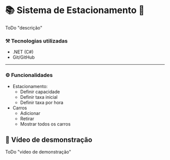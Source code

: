 # 📚 Sistema de Estacionamento 🚗
ToDo "descrição"

### **⚒️ Tecnologias utilizadas**

- .NET (C#)
- Git/GitHub
---

### ⚙️ Funcionalidades
* Estacionamento:
    - Definir capacidade 
    - Definir taxa inicial
    - Definir taxa por hora
* Carros  
    - Adicionar 
    - Retirar 
    - Mostrar todos os carros

## 📸 Vídeo de desmonstração

ToDo "video de demonstração"